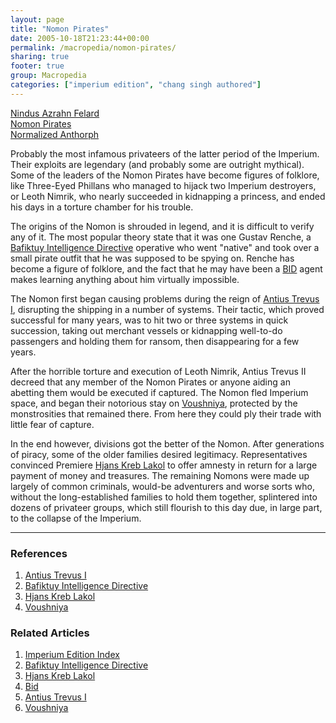 ```yaml
---
layout: page
title: "Nomon Pirates"
date: 2005-10-18T21:23:44+00:00
permalink: /macropedia/nomon-pirates/
sharing: true
footer: true
group: Macropedia
categories: ["imperium edition", "chang singh authored"]
---
```


<div class='row'>
	<div class='col-md-4'><a href='/macropedia/nindus-azrahn-felard'>Nindus Azrahn Felard</a></div>
	<div class='col-md-4'><a href='/macropedia/nomon-pirates'>Nomon Pirates</a></div>
	<div class='col-md-4'><a href='/macropedia/normalized-anthorph'>Normalized Anthorph</a></div>
</div>


Probably the most infamous privateers of the latter period of the Imperium.  Their exploits are legendary (and probably some are outright mythical).  Some of the leaders of the Nomon Pirates have become figures of folklore, like Three-Eyed Phillans who managed to hijack two Imperium destroyers, or Leoth Nimrik, who nearly succeeded in kidnapping a princess, and ended his days in a torture chamber for his trouble.

The origins of the Nomon is shrouded in legend, and it is difficult to verify any of it.  The most popular theory state that it was one Gustav Renche, a [Bafiktuy Intelligence Directive](/macropedia/bafiktuy-intelligence-directive) operative who went "native" and took over a small pirate outfit that he was supposed to be spying on.  Renche has become a figure of folklore, and the fact that he may have been a [BID](/macropedia/bafiktuy-intelligence-directive) agent makes learning anything about him virtually impossible.

The Nomon first began causing problems during the reign of [Antius Trevus I](/macropedia/antius-trevus-one), disrupting the shipping in a number of systems.  Their tactic, which proved successful for many years, was to hit two or three systems in quick succession, taking out merchant vessels or kidnapping well-to-do passengers and holding them for ransom, then disappearing for a few years.

After the horrible torture and execution of Leoth Nimrik, Antius Trevus II decreed that any member of the Nomon Pirates or anyone aiding an abetting them would be executed if captured.  The Nomon fled Imperium space, and began their notorious stay on [Voushniya](/macropedia/voushniya), protected by the monstrosities that remained there.  From here they could ply their trade with little fear of capture.  

In the end however, divisions got the better of the Nomon.  After generations of piracy, some of the older families desired legitimacy.  Representatives convinced Premiere [Hjans Kreb Lakol](/macropedia/hjans-kreb-lakol) to offer amnesty in return for a large payment of money and treasures.  The remaining Nomons were made up largely of common criminals, would-be adventurers and worse sorts who, without the long-established families to hold them together, splintered into dozens of privateer groups, which still flourish to this day due, in large part, to the collapse of the Imperium.

----
### References
1. [Antius Trevus I](/macropedia/antius-trevus-one)
1. [Bafiktuy Intelligence Directive](/macropedia/bafiktuy-intelligence-directive)
1. [Hjans Kreb Lakol](/macropedia/hjans-kreb-lakol)
1. [Voushniya](/macropedia/voushniya)

### Related Articles

1. [Imperium Edition Index](/macropedia/imperium-edition-index)
2. [Bafiktuy Intelligence Directive](/macropedia/bafiktuy-intelligence-directive)
3. [Hjans Kreb Lakol](/macropedia/hjans-kreb-lakol)
4. [Bid](/macropedia/bafiktuy-intelligence-directive)
5. [Antius Trevus I](/macropedia/antius-trevus-one)
6. [Voushniya](/macropedia/voushniya)



 
